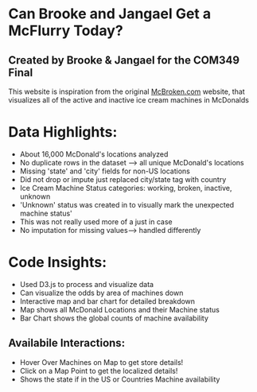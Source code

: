 # Can Brooke and Jangael Get a McFlurry Today? 
## Created by Brooke & Jangael for the COM349 Final

This website is inspiration from the original [McBroken.com](https://mcbroken.com/) website, that visualizes all of the active and inactive ice cream machines in McDonalds

# Data Highlights:
* About 16,000 McDonald's locations analyzed
* No duplicate rows in the dataset --> all unique McDonald's locations
* Missing 'state' and 'city' fields for non-US locations
* Did not drop or impute just replaced city/state tag with country
* Ice Cream Machine Status categories: working, broken, inactive, unknown
* 'Unknown' status was created in to visually mark the unexpected machine status'
* This was not really used more of a just in case
* No imputation for missing values--> handled differently

# Code Insights:
* Used D3.js to process and visualize data
* Can visualize the odds by area of machines down
* Interactive map and bar chart for detailed breakdown
* Map shows all McDonald Locations and their Machine status
* Bar Chart shows the global counts of machine availability

## Availabile Interactions:
* Hover Over Machines on Map to get store details!
* Click on a Map Point to get the localized details!
* Shows the state if in the US or Countries Machine availability
